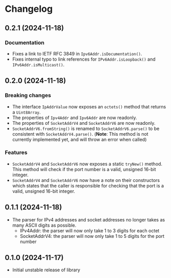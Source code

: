 # Changelog

## 0.2.1 (2024-11-18)

### Documentation
- Fixes a link to IETF RFC 3849 in `Ipv6Addr.isDocumentation()`.
- Fixes internal typo to link references for `IPv6Addr.isLoopback()` and  `IPv6Addr.isMulticast()`.

## 0.2.0 (2024-11-18)

### Breaking changes

- The interface `IpAddrValue` now exposes an `octets()` method that returns a `Uint8Array`.
- The properties of `Ipv4Addr` and `Ipv6Addr` are now readonly.
- The properties of `SocketAddrV4` and `SocketAddrV6` are now readonly.
- `SocketAddrV6.fromString()` is renamed to `SocketAddrV6.parse()` to be consistent with `SocketAddrV4.parse()`. (**Note**: This method is not currently implemented yet, and will throw an error when called)

### Features

- `SocketAddrV4` and `SocketAddrV6` now exposes a static `tryNew()` method. This method will check if the port number is a valid, unsigned 16-bit integer.
- `SocketAddrV4` and `SocketAddrV6` now have a note on their constructors which states that the caller is responsible for checking that the port is a valid, unsigned 16-bit integer.

## 0.1.1 (2024-11-18)

- The parser for IPv4 addresses and socket addresses no longer takes as many ASCII digits as possible.
  - IPv4Addr: the parser will now only take 1 to 3 digits for each octet
  - SocketAddrV4: the parser will now only take 1 to 5 digits for the port number

## 0.1.0 (2024-11-17)

- Initial unstable release of library
